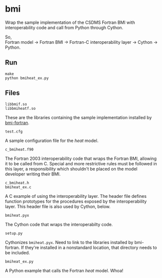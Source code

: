 # bmi

Wrap the sample implementation of the CSDMS Fortran BMI
with interoperability code
and call from Python through Cython.

So,  
Fortran model ->
Fortran BMI ->
Fortran-C interoperability layer ->
Cython ->
Python.

## Run

    make
    python bmiheat_ex.py

## Files

`libbmif.so`  
`libbmiheatf.so`

These are the libraries containing the sample implementation
installed by [bmi-fortran](https://github.com/csdms/bmi-fortran).

`test.cfg`

A sample configuration file for the *heat* model.

`c_bmiheat.f90`

The Fortran 2003 interoperability code that wraps the Fortran BMI,
allowing it to be called from C.
Special and more restrictive rules must be followed in this layer,
a responsibility which shouldn't be placed on the model developer
writing their BMI.

`c_bmiheat.h`  
`bmiheat_ex.c`

A C example of using the interoperability layer.
The header file defines function prototypes for the procedures
exposed by the interoperability layer.
This header file is also used by Cython, below.

`bmiheat.pyx`

The Cython code that wraps the interoperabilty code.

`setup.py`

Cythonizes `bmiheat.pyx`.
Need to link to the libraries installed by bmi-fortran.
If they're installed in a nonstandard location,
that directory needs to be included.

`bmiheat_ex.py`

A Python example that calls the Fortran *heat* model.
Whoa!
